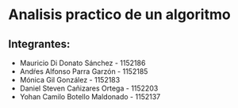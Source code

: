 # Analisis practico de un algoritmo

## Integrantes:

* Mauricio Di Donato Sánchez - 1152186
* Andŕes Alfonso Parra Garzón - 1152185
* Mónica Gil González - 1152183
* Daniel Steven Cañizares Ortega  - 1152203 
* Yohan Camilo Botello Maldonado - 1152137

